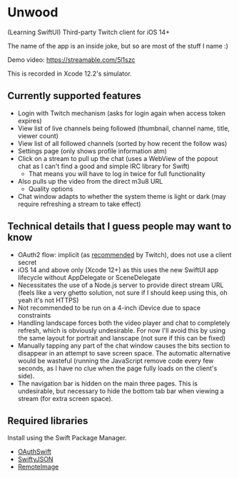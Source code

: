 # Unwood
(Learning SwiftUI) Third-party Twitch client for iOS 14+

The name of the app is an inside joke, but so are most of the stuff I name :)

Demo video: https://streamable.com/5l1szc

This is recorded in Xcode 12.2's simulator.

## Currently supported features
- Login with Twitch mechanism (asks for login again when access token expires)
- View list of live channels being followed (thumbnail, channel name, title, viewer count)
- View list of all followed channels (sorted by how recent the follow was)
- Settings page (only shows profile information atm)
- Click on a stream to pull up the chat (uses a WebView of the popout chat as I can't find a good and simple IRC library for Swift)
  - That means you will have to log in twice for full functionality
- Also pulls up the video from the direct m3u8 URL
  - Quality options
- Chat window adapts to whether the system theme is light or dark (may require refreshing a stream to take effect)

## Technical details that I guess people may want to know ##
- OAuth2 flow: implicit (as [recommended](https://dev.twitch.tv/docs/authentication#getting-tokens) by Twitch), does not use a client secret
- iOS 14 and above only (Xcode 12+) as this uses the new SwiftUI app lifecycle without AppDelegate or SceneDelegate
- Necessitates the use of a Node.js server to provide direct stream URL (feels like a very ghetto solution, not sure if I should keep using this, oh yeah it's not HTTPS)
- Not recommended to be run on a 4-inch iDevice due to space constraints
- Handling landscape forces both the video player and chat to completely refresh, which is obviously undesirable. For now I'll avoid this by using the same layout for portrait and lanscape (not sure if this can be fixed)
- Manually tapping any part of the chat window causes the bits section to disappear in an attempt to save screen space. The automatic alternative would be wasteful (running the JavaScript remove code every few seconds, as I have no clue when the page fully loads on the client's side).
- The navigation bar is hidden on the main three pages. This is undesirable, but necessary to hide the bottom tab bar when viewing a stream (for extra screen space).

## Required libraries ##
Install using the Swift Package Manager.
- [OAuthSwift](https://github.com/OAuthSwift/OAuthSwift)
- [SwiftyJSON](https://github.com/SwiftyJSON/SwiftyJSON)
- [RemoteImage](https://github.com/crelies/RemoteImage)
